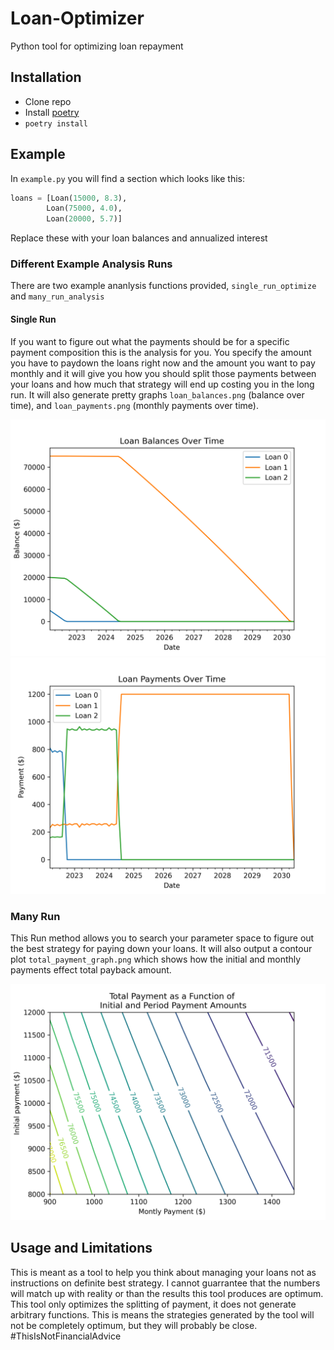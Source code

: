 # Loan-Optimizer
Python tool for optimizing loan repayment

## Installation
- Clone repo
- Install [poetry](https://python-poetry.org/docs/)
- ```poetry install```

## Example
In `example.py` you will find a section which looks like this:
```python
loans = [Loan(15000, 8.3),
        Loan(75000, 4.0),
        Loan(20000, 5.7)]
```

Replace these with your loan balances and annualized interest

### Different Example Analysis Runs
There are two example ananlysis functions provided, `single_run_optimize` and `many_run_analysis`
#### Single Run
If you want to figure out what the payments should be for a specific payment composition this is the analysis for you. You specify the amount you have to paydown the loans right now and the amount you want to pay monthly and it will give you how you should split those payments between your loans and how much that strategy will end up costing you in the long run. It will also generate pretty graphs `loan_balances.png` (balance over time), and `loan_payments.png` (monthly payments over time).

![loan_balances](https://raw.githubusercontent.com/TShapinsky/Loan-Optimizer/README_IMAGES/README_IMAGES/loan_balances.png)
![loan_payments](https://raw.githubusercontent.com/TShapinsky/Loan-Optimizer/README_IMAGES/README_IMAGES/loan_payments.png)

### Many Run
This Run method allows you to search your parameter space to figure out the best strategy for paying down your loans. It will also output a contour plot `total_payment_graph.png` which shows how the initial and monthly payments effect total payback amount.

![total_payment_graph](https://raw.githubusercontent.com/TShapinsky/Loan-Optimizer/README_IMAGES/README_IMAGES/total_payment_graph.png)

## Usage and Limitations
This is meant as a tool to help you think about managing your loans not as instructions on definite best strategy. I cannot guarrantee that the numbers will match up with reality or than the results this tool produces are optimum. This tool only optimizes the splitting of payment, it does not generate arbitrary functions. This is means the strategies generated by the tool will not be completely optimum, but they will probably be close. #ThisIsNotFinancialAdvice
